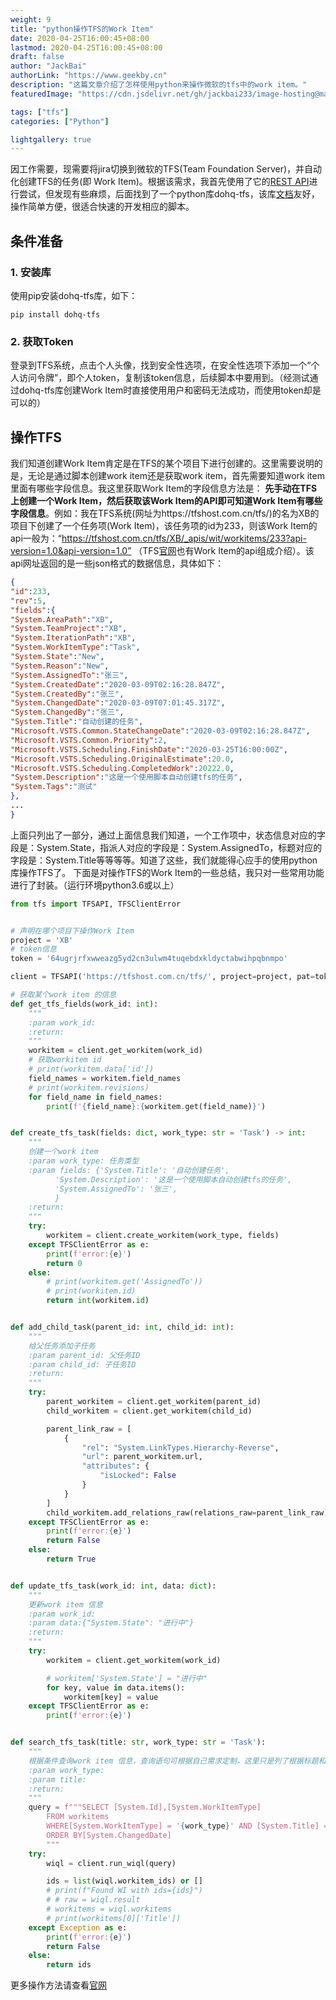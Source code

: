 ```yaml
---
weight: 9
title: "python操作TFS的Work Item"
date: 2020-04-25T16:00:45+08:00
lastmod: 2020-04-25T16:00:45+08:00
draft: false
author: "JackBai"
authorLink: "https://www.geekby.cn"
description: "这篇文章介绍了怎样使用python来操作微软的tfs中的work item。"
featuredImage: "https://cdn.jsdelivr.net/gh/jackbai233/image-hosting@master/20211024/python-tfs.5r4p0wc7jjo0.png"

tags: ["tfs"]
categories: ["Python"]

lightgallery: true
---
```


因工作需要，现需要将jira切换到微软的TFS(Team Foundation Server)，并自动化创建TFS的任务(即 Work Item)。根据该需求，我首先使用了它的[REST API](https://docs.microsoft.com/zh-cn/rest/api/azure/devops/wit/work%20items?view=azure-devops-rest-6.0)进行尝试，但发现有些麻烦，后面找到了一个python库dohq-tfs，该库[文档](https://devopshq.github.io/tfs/installation.html)友好，操作简单方便，很适合快速的开发相应的脚本。
<!--more-->

## 条件准备
### 1. 安装库
使用pip安装dohq-tfs库，如下：

```
pip install dohq-tfs
```
### 2. 获取Token
登录到TFS系统，点击个人头像，找到安全性选项，在安全性选项下添加一个“个人访问令牌”，即个人token，复制该token信息，后续脚本中要用到。（经测试通过dohq-tfs库创建Work Item时直接使用用户和密码无法成功，而使用token却是可以的）

## 操作TFS

我们知道创建Work Item肯定是在TFS的某个项目下进行创建的。这里需要说明的是，无论是通过脚本创建work item还是获取work item，首先需要知道work item里面有哪些字段信息。我这里获取Work Item的字段信息方法是： **先手动在TFS上创建一个Work Item，然后获取该Work Item的API即可知道Work Item有哪些字段信息**。例如：我在TFS系统(网址为https://tfshost.com.cn/tfs/)的名为XB的项目下创建了一个任务项(Work Item)，该任务项的id为233，则该Work Item的api一般为：“https://tfshost.com.cn/tfs/XB/_apis/wit/workitems/233?api-version=1.0&api-version=1.0” （TFS[官网](https://docs.microsoft.com/zh-cn/rest/api/azure/devops/wit/work%20items/get%20work%20item?view=azure-devops-rest-6.0)也有Work Item的api组成介绍）。该api网址返回的是一些json格式的数据信息，具体如下：
```json
{
"id":233,
"rev":5,
"fields":{
"System.AreaPath":"XB",
"System.TeamProject":"XB",
"System.IterationPath":"XB",
"System.WorkItemType":"Task",
"System.State":"New",
"System.Reason":"New",
"System.AssignedTo":"张三",
"System.CreatedDate":"2020-03-09T02:16:28.847Z",
"System.CreatedBy":"张三",
"System.ChangedDate":"2020-03-09T07:01:45.317Z",
"System.ChangedBy":"张三",
"System.Title":"自动创建的任务",
"Microsoft.VSTS.Common.StateChangeDate":"2020-03-09T02:16:28.847Z",
"Microsoft.VSTS.Common.Priority":2,
"Microsoft.VSTS.Scheduling.FinishDate":"2020-03-25T16:00:00Z",
"Microsoft.VSTS.Scheduling.OriginalEstimate":20.0,
"Microsoft.VSTS.Scheduling.CompletedWork":20222.0,
"System.Description":"这是一个使用脚本自动创建tfs的任务",
"System.Tags":"测试"
},
...
}
```
上面只列出了一部分，通过上面信息我们知道，一个工作项中，状态信息对应的字段是：System.State，指派人对应的字段是：System.AssignedTo，标题对应的字段是：System.Title等等等等。知道了这些，我们就能得心应手的使用python库操作TFS了。
下面是对操作TFS的Work Item的一些总结，我只对一些常用功能进行了封装。（运行环境python3.6或以上）

```python
from tfs import TFSAPI, TFSClientError


# 声明在哪个项目下操作Work Item
project = 'XB'
# token信息
token = '64ugrjrfxwweazg5yd2cn3ulwm4tuqebdxkldyctabwihpqbnmpo'

client = TFSAPI('https://tfshost.com.cn/tfs/', project=project, pat=token)

# 获取某个work item 的信息
def get_tfs_fields(work_id: int):
    """
    :param work_id:
    :return:
    """
    workitem = client.get_workitem(work_id)
    # 获取workitem id
    # print(workitem.data['id'])
    field_names = workitem.field_names
    # print(workitem.revisions)
    for field_name in field_names:
        print(f'{field_name}:{workitem.get(field_name)}')


def create_tfs_task(fields: dict, work_type: str = 'Task') -> int:
    """
    创建一个work item
    :param work_type: 任务类型
    :param fields: {'System.Title': '自动创建任务',
          'System.Description': '这是一个使用脚本自动创建tfs的任务',
          'System.AssignedTo': '张三',
          }
    :return:
    """
    try:
        workitem = client.create_workitem(work_type, fields)
    except TFSClientError as e:
        print(f'error:{e}')
        return 0
    else:
        # print(workitem.get('AssignedTo'))
        # print(workitem.id)
        return int(workitem.id)


def add_child_task(parent_id: int, child_id: int):
    """
    给父任务添加子任务
    :param parent_id: 父任务ID
    :param child_id: 子任务ID
    :return:
    """
    try:
        parent_workitem = client.get_workitem(parent_id)
        child_workitem = client.get_workitem(child_id)

        parent_link_raw = [
            {
                "rel": "System.LinkTypes.Hierarchy-Reverse",
                "url": parent_workitem.url,
                "attributes": {
                    "isLocked": False
                }
            }
        ]
        child_workitem.add_relations_raw(relations_raw=parent_link_raw)
    except TFSClientError as e:
        print(f'error:{e}')
        return False
    else:
        return True


def update_tfs_task(work_id: int, data: dict):
    """
    更新work item 信息
    :param work_id:
    :param data:{"System.State": "进行中"}
    :return:
    """
    try:
        workitem = client.get_workitem(work_id)

        # workitem['System.State'] = "进行中"
        for key, value in data.items():
            workitem[key] = value
    except TFSClientError as e:
        print(f'error:{e}')


def search_tfs_task(title: str, work_type: str = 'Task'):
    """
    根据条件查询work item 信息，查询语句可根据自己需求定制，这里只是列了根据标题和任务类型查询
    :param work_type:
    :param title:
    :return:
    """
    query = f"""SELECT [System.Id],[System.WorkItemType]
        FROM workitems
        WHERE[System.WorkItemType] = '{work_type}' AND [System.Title] = '{title}'
        ORDER BY[System.ChangedDate]
        """
    try:
        wiql = client.run_wiql(query)

        ids = list(wiql.workitem_ids) or []
        # print(f"Found WI with ids={ids}")
        # # raw = wiql.result
        # workitems = wiql.workitems
        # print(workitems[0]['Title'])
    except Exception as e:
        print(f'error:{e}')
        return False
    else:
        return ids
```

更多操作方法请查看[官网](https://devopshq.github.io/tfs/installation.html)

